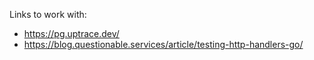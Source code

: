 Links to work with:

- https://pg.uptrace.dev/
- https://blog.questionable.services/article/testing-http-handlers-go/